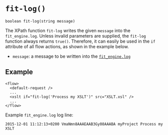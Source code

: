 # `fit-log()`

```
boolean fit-log(string message)
```

The XPath function `fit-log` writes the given `message` into the
`fit_engine.log`. Unless invalid parameters are supplied, the `fit-log`
function always returns `true()`. Therefore, it can easily be used
in the `if` attribute of all flow actions, as shown in the example below.

* `message`: a message to be written into the [`fit_engine.log`](../administration/LogFiles.html)

## Example

```markup
<flow>
  <default-request />
  ...
  <xslt if="fit-log('Process my XSLT')" src="XSLT.xsl" />
  ...
</flow>
```

Example `fit_engine.log` log line:

```
2015-12-01 11:12:13+0200 VmaNmn8AAAEAAB3Gy08AAABA myProject Process my XSLT
```
